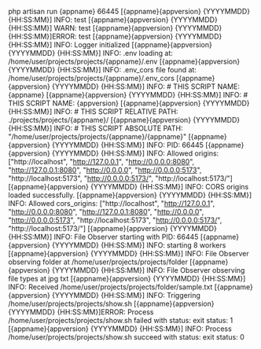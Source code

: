php artisan run  {appname}
66445
[{appname}{appversion} {YYYYMMDD} {HH:SS:MM}] INFO: test
[{appname}{appversion} {YYYYMMDD} {HH:SS:MM}] WARN: test
[{appname}{appversion} {YYYYMMDD} {HH:SS:MM}]ERROR: test
[{appname}{appversion} {YYYYMMDD} {HH:SS:MM}] INFO: Logger initialized
[{appname}{appversion} {YYYYMMDD} {HH:SS:MM}] INFO: .env loading at: /home/user/projects/projects/{appname}/.env
[{appname}{appversion} {YYYYMMDD} {HH:SS:MM}] INFO: .env_cors file found at: /home/user/projects/projects/{appname}/.env_cors
[{appname}{appversion} {YYYYMMDD} {HH:SS:MM}] INFO:  # THIS SCRIPT NAME: {appname}
[{appname}{appversion} {YYYYMMDD} {HH:SS:MM}] INFO:  # THIS SCRIPT NAME: {appversion}
[{appname}{appversion} {YYYYMMDD} {HH:SS:MM}] INFO:  # THIS SCRIPT RELATIVE PATH: ./projects/projects/{appname}/
[{appname}{appversion} {YYYYMMDD} {HH:SS:MM}] INFO:  # THIS SCRIPT ABSOLUTE PATH: "/home/user/projects/projects/{appname}/{appname}"
[{appname}{appversion} {YYYYMMDD} {HH:SS:MM}] INFO: PID: 66445
[{appname}{appversion} {YYYYMMDD} {HH:SS:MM}] INFO: Allowed origins: ["http://localhost", "http://127.0.0.1", "http://0.0.0.0:8080", "http://127.0.0.1:8080", "http://0.0.0.0", "http://0.0.0.0:5173", "http://localhost:5173", "http://0.0.0.0:5173/", "http://localhost:5173/"]
[{appname}{appversion} {YYYYMMDD} {HH:SS:MM}] INFO: CORS origins loaded successfully.
[{appname}{appversion} {YYYYMMDD} {HH:SS:MM}] INFO: Allowed cors_origins: ["http://localhost", "http://127.0.0.1", "http://0.0.0.0:8080", "http://127.0.0.1:8080", "http://0.0.0.0", "http://0.0.0.0:5173", "http://localhost:5173", "http://0.0.0.0:5173/", "http://localhost:5173/"]
[{appname}{appversion} {YYYYMMDD} {HH:SS:MM}] INFO: File Observer starting with PID: 66445
[{appname}{appversion} {YYYYMMDD} {HH:SS:MM}] INFO: starting 8 workers
[{appname}{appversion} {YYYYMMDD} {HH:SS:MM}] INFO: File Observer observing folder  at  /home/user/projects/projects/folder
[{appname}{appversion} {YYYYMMDD} {HH:SS:MM}] INFO: File Observer observing file types  at  jpg txt 
[{appname}{appversion} {YYYYMMDD} {HH:SS:MM}] INFO: Received  /home/user/projects/projects/folder/sample.txt
[{appname}{appversion} {YYYYMMDD} {HH:SS:MM}] INFO: Triggering /home/user/projects/projects/show.sh
[{appname}{appversion} {YYYYMMDD} {HH:SS:MM}]ERROR: Process /home/user/projects/projects/show.sh  failed with status: exit status: 1
[{appname}{appversion} {YYYYMMDD} {HH:SS:MM}] INFO: Process /home/user/projects/projects/show.sh  succeed with status: exit status: 0
